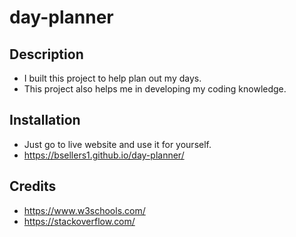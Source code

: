 # day-planner

## Description
- I built this project to help plan out my days.
- This project also helps me in developing my coding knowledge.

## Installation
- Just go to live website and use it for yourself.
- https://bsellers1.github.io/day-planner/

## Credits
- https://www.w3schools.com/
- https://stackoverflow.com/